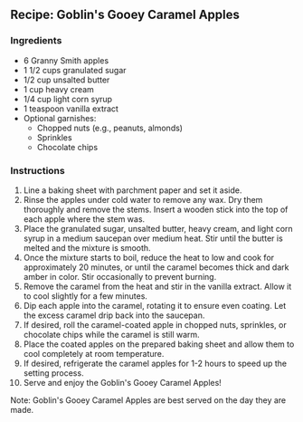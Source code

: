 ## Recipe: Goblin's Gooey Caramel Apples

### Ingredients
- 6 Granny Smith apples
- 1 1/2 cups granulated sugar
- 1/2 cup unsalted butter
- 1 cup heavy cream
- 1/4 cup light corn syrup
- 1 teaspoon vanilla extract
- Optional garnishes:
  - Chopped nuts (e.g., peanuts, almonds)
  - Sprinkles
  - Chocolate chips

### Instructions
1. Line a baking sheet with parchment paper and set it aside.
2. Rinse the apples under cold water to remove any wax. Dry them thoroughly and remove the stems. Insert a wooden stick into the top of each apple where the stem was.
3. Place the granulated sugar, unsalted butter, heavy cream, and light corn syrup in a medium saucepan over medium heat. Stir until the butter is melted and the mixture is smooth. 
4. Once the mixture starts to boil, reduce the heat to low and cook for approximately 20 minutes, or until the caramel becomes thick and dark amber in color. Stir occasionally to prevent burning.
5. Remove the caramel from the heat and stir in the vanilla extract. Allow it to cool slightly for a few minutes.
6. Dip each apple into the caramel, rotating it to ensure even coating. Let the excess caramel drip back into the saucepan.
7. If desired, roll the caramel-coated apple in chopped nuts, sprinkles, or chocolate chips while the caramel is still warm.
8. Place the coated apples on the prepared baking sheet and allow them to cool completely at room temperature.
9. If desired, refrigerate the caramel apples for 1-2 hours to speed up the setting process.
10. Serve and enjoy the Goblin's Gooey Caramel Apples!

Note: Goblin's Gooey Caramel Apples are best served on the day they are made.